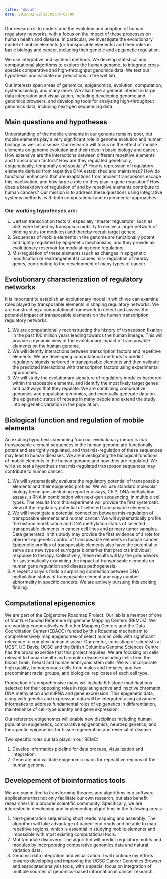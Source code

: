 ```yaml
---
title: 'About'
date: 2018-02-22T17:01:34+07:00
---
```


Our research is to understand the evolution and adaption of human regulatory networks, with a focus on the impact of these processes on human health and disease. In particular, we investigate the evolutionary model of mobile elements (or transposable elements) and their roles in basic biology and cancer, including their genetic and epigenetic regulation.

We use integrative and systems methods. We develop statistical and computational algorithms to explore the human genome, to integrate cross-species comparative and high-throughput genomics data. We test our hypothesis and validate our predictions in the wet lab.

Our interests span areas of genomics, epigenomics, evolution, computation, systems biology and many more. We also have a general interest in large data integration and visualization, including developing genome and genomics browsers, and developing tools for analyzing high-throughput genomics data, including next-gen sequencing data.

## **Main questions and hypotheses**

Understanding of the mobile elements in our genome remains poor, but mobile elements play a very significant role in genome evolution and human biology as well as disease. Our research will focus on the effect of mobile elements on genome evolution and their roles in basic biology and cancer. How extensive are the interactions between different repetitive elements and transcription factors? How are they regulated genetically, epigenetically, temporally and spatially? How is repression of regulatory elements derived from repetitive DNA established and maintained? How do functional enhancers that are exaptations from ancient transposons escape this inactivation, and how large a role do they play in gene regulation? How does a breakdown of regulation of and by repetitive elements contribute to human cancers? Our mission is to address these questions using integrative systems methods, with both computational and experimental approaches.

### Our working hypotheses are:

1. Certain transcription factors, especially "master regulators" such as p53, were helped by transposon mobility to evolve a larger network of binding sites (or modules) and thereby recruit target genes;
2. Sequences of mobile elements in the genome are functionally potent and tightly regulated by epigenetic mechanisms, and they provide an evolutionary reservoir for modulating gene regulation;
3. Mis-regulation of these elements (such as changes in epigenetic modification or rearrangements) causes mis- regulation of nearby genes, contributing to the development of many types of cancer.

## **Evolutionary characterization of regulatory networks**

It is important to establish an evolutionary model in which we can examine roles played by transposable elements in shaping regulatory networks. We are constructing a computational framework to detect and assess the potential impact of transposable elements on the human transcription regulatory networks.

1. We are computationally reconstructing the history of transposon fixation in the past 100 million years leading towards the human lineage. This will provide a dynamic view of the evolutionary impact of transposable elements on the human genome.
2. We will identify interactions between transcription factors and repetitive elements. We are developing computational methods to predict regulatory signals harbored in transposable elements and then validate the predicted interactions with transcription factors using experimental approaches.
3. We will study the evolutionary signature of regulatory modules harbored within transposable elements, and identify the most likely target genes and pathways that they regulate. We are combining comparative genomics and population genomics, and eventually generate data on the epigenetic status of repeats in many people and extend the study into epigenetic variation in the population.

## **Biological function and regulation of mobile elements**

An exciting hypothesis stemming from our evolutionary theory is that transposable element sequences in the human genome are functionally potent and are tightly regulated, and that mis-regulation of these sequences may lead to human diseases. We are investigating the biological functions of mobile elements in the human genome and how they are regulated. We will also test a hypothesis that mis-regulated transposon sequences may contribute to human cancer.

1. We will systematically evaluate the regulatory potential of transposable elements and their epigenetic profiles. We will use standard molecular biology techniques including reporter assays, ChIP, DNA methylation assays, siRNA in combination with next-gen sequencing, in multiple cell types. The results from this experiment will provide the first systematic view of the regulatory potential of selected transposable elements.
2. We will investigate a potential connection between mis-regulation of transposable elements and human cancer. We will systematically profile the histone modification and DNA methylation status of selected transposable elements in cancer cell lines and primary tumor samples. Data generated in this study may provide the first evidence of a role for aberrant epigenetic control of transposable elements in human cancer. Epigenetic profiles of transposable elements also have the potential to serve as a new type of surrogate biomarker that predicts individual response to therapy. Collectively, these results will lay the groundwork for systematically examining the impact of transposable elements on human gene regulation and disease pathogenesis.
3. A recent analysis finds a surprising connection between DNA methylation status of transposable element and copy number abnormality in specific cancers. We are actively pursuing this exciting finding.


## **Computational epigenomics**

We are part of the Epigenome Roadmap Project. Our lab is a member of one of four NIH funded Reference Epigenome Mapping Centers (REMCs). We are working cooperatively with other Mapping Centers and the Data Coordination Center (EDACC) funded by this Roadmap mechanism to comprehensively map epigenomes of select human cells with significant relevance to complex human disease. Our center, consisting of scientists at UCSF, UC Davis, UCSC and the British Columbia Genome Sciences Centre has the broad expertise that this project requires. We are focusing on cells relevant to human health and complex disease including cells from the blood, brain, breast and human embryonic stem cells. We will incorporate high quality, homogeneous cells from males and females, and two predominant racial groups, and biological replicates of each cell type.

Production of comprehensive maps will include 6 histone modifications selected for their opposing roles in regulating active and inactive chromatin, DNA methylation and miRNA and gene expression. This epigenetic data, along with genetic and expression data will be integrated using advanced informatics to address fundamental roles of epigenetics in differentiation, maintenance of cell-type identity and gene expression.

Our reference epigenomes will enable new disciplines including human population epigenetics, comparative epigenomics, neuroepigenetics, and therapeutic epigenetics for tissue regeneration and reversal of disease.

Two specific roles our lab plays in our REMC:
1. Develop informatics pipeline for data process, visualization and integration.
2. Generate and validate epigenomic maps for repeatitive regions of the human genome.


## **Developement of bioinformatics tools**
We are committed to transforming theories and algorithms into software applications that not only facilitate our own research, but also benefit researchers in a broader scientific community. Specifically, we are interested in developing and implementing algorithms in the following areas:

1. Next-generation sequencing short reads mapping and assembly. The algorithm will take advantage of paired-end reads and be able to map repetitive regions, which is essential in studying mobile elements and impossible with most existing computational tools.
2. Motif/module discovery. The algorithm will predict regulatory motifs and modules by incorporating comparative genomics data and natural variation data.
3. Genomic data integration and visualization. I will continue my efforts towards developing and improving the UCSC Cancer Genomics Browser and associated analysis tools, with a special focus on integration of multiple sources of genomics-based information in cancer research.
